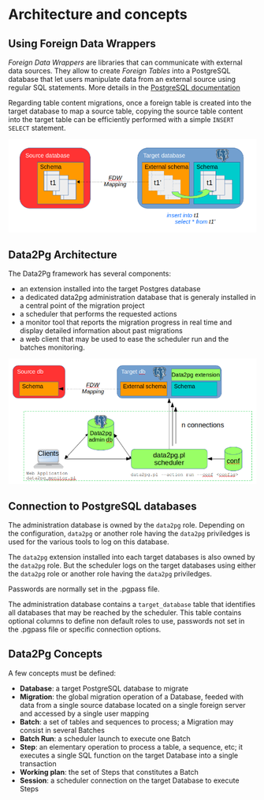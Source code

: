 # Architecture and concepts

## Using Foreign Data Wrappers

*Foreign Data Wrappers* are libraries that can communicate with external data sources. They allow to create *Foreign Tables* into a PostgreSQL database that let users manipulate data from an external source using regular SQL statements. More details in the [PostgreSQL documentation](https://www.postgresql.org/docs/current/ddl-foreign-data.html)

Regarding table content migrations, once a foreign table is created into the target database to map a source table, copying the source table content into the target table can be efficiently performed with a simple `INSERT SELECT` statement.

![Data Load with Foreign Tables](../img/dataLoadWithForeignTables.png)

## Data2Pg Architecture

The Data2Pg framework has several components:

  * an extension installed into the target Postgres database
  * a dedicated data2pg administration database that is generaly installed in a central point of the migration project
  * a scheduler that performs the requested actions
  * a monitor tool that reports the migration progress in real time and display detailed information about past migrations
  * a web client that may be used to ease the scheduler run and the batches monitoring.

![Data2pg architecture](../img/architecture.png)

## Connection to PostgreSQL databases

The administration database is owned by the `data2pg` role. Depending on the configuration, `data2pg` or another role having the `data2pg` priviledges is used for the various tools to log on this database.

The `data2pg` extension installed into each target databases is also owned by the `data2pg` role. But the scheduler logs on the target databases using either the `data2pg` role or another role having the `data2pg` priviledges.

Passwords are normally set in the .pgpass file.

The administration database contains a `target_database` table that identifies all databases that may be reached by the scheduler. This table contains optional columns to define non default roles to use, passwords not set in the .pgpass file or specific connection options.

## Data2Pg Concepts

A few concepts must be defined:

  * **Database**: a target PostgreSQL database to migrate
  * **Migration**: the global migration operation of a Database, feeded with data from a single source database located on a single foreign server and accessed by a single user mapping
  * **Batch**: a set of tables and sequences to process; a Migration may consist in several Batches
  * **Batch Run**: a scheduler launch to execute one Batch
  * **Step**: an elementary operation to process a table, a sequence, etc; it executes a single SQL function on the target Database into a single transaction
  * **Working plan**: the set of Steps that constitutes a Batch
  * **Session**: a scheduler connection on the target Database to execute Steps

